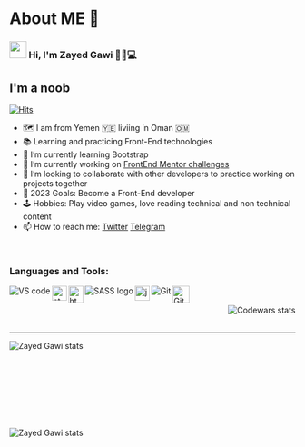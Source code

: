 
<!--
### Hi there 👋


**xZAYEDx/xZAYEDx** is a ✨ _special_ ✨ repository because its `README.md` (this file) appears on your GitHub profile.

Here are some ideas to get you started:

- 🔭 I’m currently working on ...
- 🌱 I’m currently learning ...
- 👯 I’m looking to collaborate on ...
- 🤔 I’m looking for help with ...
- 💬 Ask me about ...
- 📫 How to reach me: ...
- 😄 Pronouns: ...
- ⚡ Fun fact: ...
-->


# About ME 🍏

### <img src="https://raw.githubusercontent.com/MartinHeinz/MartinHeinz/master/wave.gif" width="30px" height="30px"> Hi, I'm Zayed Gawi 🧔🏽💻

## I'm a noob
[![Hits](https://hits.seeyoufarm.com/api/count/incr/badge.svg?url=https%3A%2F%2Fgithub.com%2FxZAYEDx&count_bg=%23080233&title_bg=%23BC082A&icon=riotgames.svg&icon_color=%23EDEDED&title=Fans&edge_flat=false)](https://hits.seeyoufarm.com)

- 🗺 I am from Yemen :yemen: liviing in Oman 🇴🇲
- 📚 Learning and practicing Front-End technologies
- 🌱 I’m currently learning Bootstrap 
- 🔭 I’m currently working on [FrontEnd Mentor challenges](https://www.frontendmentor.io/profile/xZAYEDx)
- 👯 I’m looking to collaborate with other developers to practice working on projects together 
- 🎯 2023 Goals: Become a Front-End developer
- 🕹 Hobbies: Play video games, love reading technical and non technical content
- 📫 How to reach me: [Twitter](https://twitter.com/DrCyborg) [Telegram](https://web.telegram.org/z/)
<br />

### Languages and Tools:

<a href="https://code.visualstudio.com/"><img src="https://user-images.githubusercontent.com/46198029/148898836-45812947-8c25-4e5e-95ec-deda1119826e.png" alt="VS code" img align="left"/></a>

<a href="https://www.w3schools.com/html/default.asp" title="Image from freepnglogos.com"><img src="https://www.freepnglogos.com/uploads/html5-logo-png/html5-logo-html-logo-0.png" width="26" alt="html5 logo, html logo" img align="left"/></a>

<a href="https://www.w3schools.com/css/default.asp" title="Image from freepnglogos.com"><img src="https://www.freepnglogos.com/uploads/html5-logo-png/html5-logo-opencode-css-8.png" width="26" height="30" alt="html5 logo, opencode css" img align="left"/></a>

<a href="https://sass-lang.com/"><img src="https://user-images.githubusercontent.com/46198029/148897529-822e1e4a-5f40-4788-bb21-b34c05c06f9e.png" alt="SASS logo" img align="left"/></a>
  
<a href="https://www.javascript.com/" title="Image from freepnglogos.com"><img src="https://www.freepnglogos.com/uploads/javascript-png/javascript-vector-logo-yellow-png-transparent-javascript-vector-12.png" width="26" alt="javascript vector logo yellow png transparent javascript vector" img align="left"/></a>

<a href="https://git-scm.com/"><img src="https://user-images.githubusercontent.com/46198029/148899127-86a93b98-b651-4504-a789-1a8a4a6cf234.png" alt="Git" img align="left"/></a>

<a href="https://github.com/"><img src="https://user-images.githubusercontent.com/46198029/148899518-e5edd5a6-51df-423e-a870-e6e44a9b9631.png" alt="GitHub" height="30" img align="left"/></a>


<br />
<br />

<img align="right" alt="Codewars stats" title="Codewars" src="https://www.codewars.com/users/__ZAYED__/badges/large"/>

<br />
<br />

---
<img align="left" alt="Zayed Gawi stats" src="https://github-readme-stats.vercel.app/api?username=xZAYEDx&show_icons=true&hide_border=true&theme=radical"/>

<br />
<br />
<br />
<br />
<br />
<br />
<br />
<br />
<br />

<img align="left" alt="Zayed Gawi stats" src="https://github-readme-stats.vercel.app/api/top-langs/?username=xZAYEDx&layout=compact&theme=tokyonight"/>


